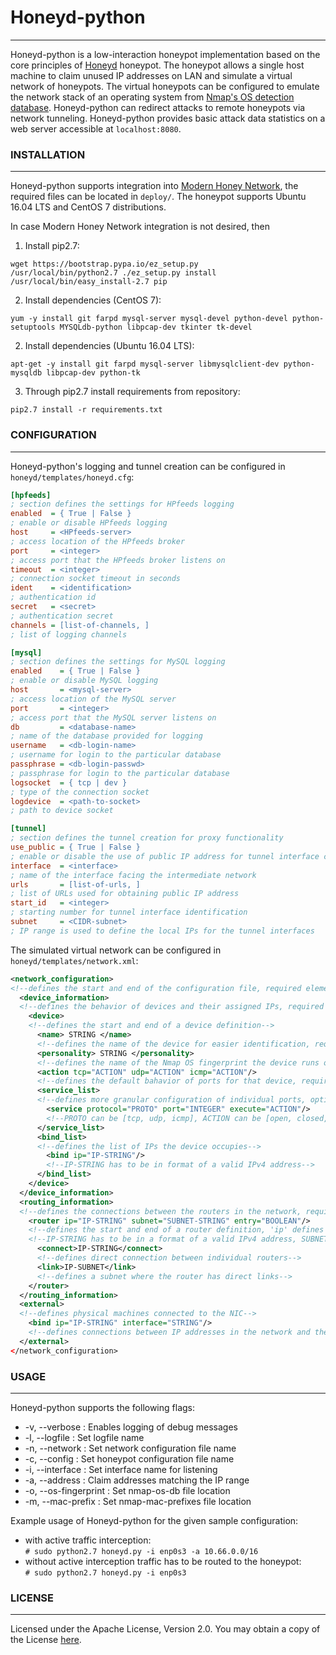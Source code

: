 # Honeyd-python
---

Honeyd-python is a low-interaction honeypot implementation based on the core principles of [Honeyd](http://www.honeyd.org/) honeypot. The honeypot allows a single host machine to claim unused IP addresses on LAN and simulate a virtual network of honeypots. The virtual honeypots can be configured to emulate the network stack of an operating system from [Nmap's OS detection database](https://nmap.org/book/nmap-os-db.html). Honeyd-python can redirect attacks to remote honeypots via network tunneling. Honeyd-python provides basic attack data statistics on a web server accessible at ``localhost:8080``.

### INSTALLATION
---

Honeyd-python supports integration into [Modern Honey Network](https://github.com/threatstream/mhn), the required files can be located in ``deploy/``. The honeypot supports Ubuntu 16.04 LTS and CentOS 7 distributions.

In case Modern Honey Network integration is not desired, then
1. Install pip2.7:
```
wget https://bootstrap.pypa.io/ez_setup.py
/usr/local/bin/python2.7 ./ez_setup.py install
/usr/local/bin/easy_install-2.7 pip
```
2. Install dependencies (CentOS 7):
```
yum -y install git farpd mysql-server mysql-devel python-devel python-setuptools MYSQLdb-python libpcap-dev tkinter tk-devel
```
2. Install dependencies (Ubuntu 16.04 LTS):
```
apt-get -y install git farpd mysql-server libmysqlclient-dev python-mysqldb libpcap-dev python-tk
```
3. Through pip2.7 install requirements from repository:
```
pip2.7 install -r requirements.txt
```

### CONFIGURATION
---
Honeyd-python's logging and tunnel creation can be configured in ``honeyd/templates/honeyd.cfg``:
```ini
[hpfeeds]
; section defines the settings for HPfeeds logging
enabled  = { True | False }
; enable or disable HPfeeds logging
host     = <HPfeeds-server>
; access location of the HPfeeds broker
port     = <integer>
; access port that the HPfeeds broker listens on
timeout  = <integer>
; connection socket timeout in seconds
ident    = <identification>
; authentication id
secret   = <secret>
; authentication secret
channels = [list-of-channels, ]
; list of logging channels

[mysql]
; section defines the settings for MySQL logging
enabled    = { True | False }
; enable or disable MySQL logging
host       = <mysql-server>
; access location of the MySQL server
port       = <integer>
; access port that the MySQL server listens on
db         = <database-name>
; name of the database provided for logging
username   = <db-login-name>
; username for login to the particular database
passphrase = <db-login-passwd>
; passphrase for login to the particular database
logsocket  = { tcp | dev }
; type of the connection socket
logdevice  = <path-to-socket>
; path to device socket

[tunnel]
; section defines the tunnel creation for proxy functionality
use_public = { True | False }
; enable or disable the use of public IP address for tunnel interface creation
interface  = <interface>
; name of the interface facing the intermediate network
urls       = [list-of-urls, ]
; list of URLs used for obtaining public IP address
start_id   = <integer>
; starting number for tunnel interface identification
subnet     = <CIDR-subnet>
; IP range is used to define the local IPs for the tunnel interfaces
```

The simulated virtual network can be configured in ``honeyd/templates/network.xml``:
```xml
<network_configuration>
<!--defines the start and end of the configuration file, required element-->
  <device_information>
  <!--defines the behavior of devices and their assigned IPs, required element, can be empty-->
    <device>
    <!--defines the start and end of a device definition-->
      <name> STRING </name>
      <!--defines the name of the device for easier identification, required element-->
      <personality> STRING </personality>
      <!--defines the name of the Nmap OS fingerprint the device runs on, required element, STRING has to be an exact match-->
      <action tcp="ACTION" udp="ACTION" icmp="ACTION"/>
      <!--defines the default bahavior of ports for that device, required element, ACTION can be [open, closed, filtered, block, proxy <ip>:{gre|ipip}]-->
      <service_list>
      <!--defines more granular configuration of individual ports, optional element-->
        <service protocol="PROTO" port="INTEGER" execute="ACTION"/>
        <!--PROTO can be [tcp, udp, icmp], ACTION can be [open, closed, filtered, bloxk, proxy <ip>:{gre|ipip}, SCRIPT], SCRIPT can be any command or script that can be invoked from shell-->
      </service_list>
      <bind_list>
      <!--defines the list of IPs the device occupies-->
        <bind ip="IP-STRING"/>
        <!--IP-STRING has to be in format of a valid IPv4 address-->
      </bind_list>
    </device>
  </device_information>
  <routing_information>
  <!--defines the connections between the routers in the network, required element, can be empty-->
    <router ip="IP-STRING" subnet="SUBNET-STRING" entry="BOOLEAN"/>
    <!--defines the start and end of a router definition, 'ip' defines the address of the router, 'subnet' defines the address range the router can possibly reach, 'entry' defines the role of the router-->
    <!--IP-STRING has to be in a format of a valid IPv4 address, SUBNET-STRING has to be in a format of a valid CIDR subnet notation-->
      <connect>IP-STRING</connect>
      <!--defines direct connection between individual routers-->
      <link>IP-SUBNET</link>
      <!--defines a subnet where the router has direct links-->
    </router>
  </routing_information>
  <external>
  <!--defines physical machines connected to the NIC-->
    <bind ip="IP-STRING" interface="STRING"/>
    <!--defines connections between IP addresses in the network and the NIC interfaces-->
  </external>
</network_configuration>
```

### USAGE
---

Honeyd-python supports the following flags:
* -v, --verbose : Enables logging of debug messages
* -l, --logfile : Set logfile name
* -n, --network : Set network configuration file name
* -c, --config : Set honeypot configuration file name
* -i, --interface : Set interface name for listening
* -a, --address : Claim addresses matching the IP range
* -o, --os-fingerprint : Set nmap-os-db file location
* -m, --mac-prefix : Set nmap-mac-prefixes file location

Example usage of Honeyd-python for the given sample configuration:
* with active traffic interception:  
``# sudo python2.7 honeyd.py -i enp0s3 -a 10.66.0.0/16``
* without active interception traffic has to be routed to the honeypot:  
``# sudo python2.7 honeyd.py -i enp0s3``

### LICENSE
---
Licensed under the Apache License, Version 2.0. You may obtain a copy of the License [here](http://www.apache.org/licenses/LICENSE-2.0).
